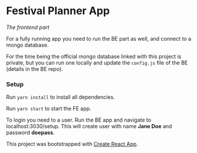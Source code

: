 # Festival Planner App
_The frontend part_

For a fully running app you need to run the BE part as well, and connect to a mongo database.

For the time being the official mongo database linked with this project is private, but you can run one locally and update the `config.js` file of the BE (details in the BE repo).

### Setup
Run `yarn install` to install all dependencies.

Run `yarn start` to start the FE app.

To login you need to a user. Run the BE app and navigate to localhost:3030/setup. This will create user with name **Jane Doe** and password **doepass**.

This project was bootstrapped with [Create React App](https://github.com/facebookincubator/create-react-app).
